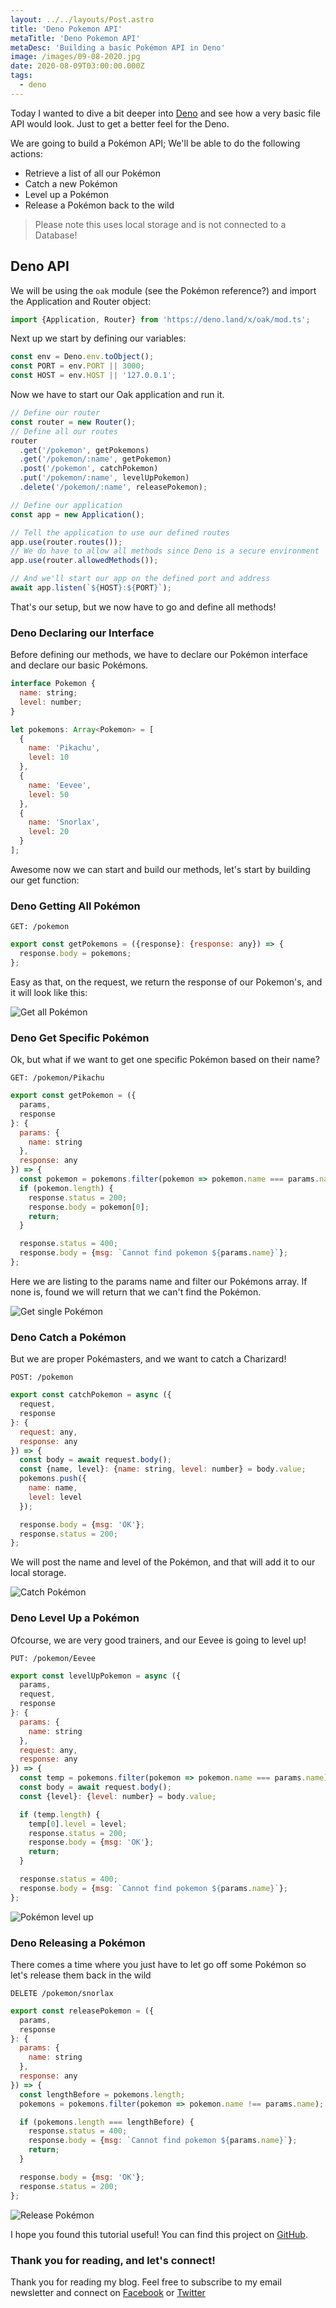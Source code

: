 ```yaml
---
layout: ../../layouts/Post.astro
title: 'Deno Pokemon API'
metaTitle: 'Deno Pokemon API'
metaDesc: 'Building a basic Pokémon API in Deno'
image: /images/09-08-2020.jpg
date: 2020-08-09T03:00:00.000Z
tags:
  - deno
---
```


Today I wanted to dive a bit deeper into [Deno](https://daily-dev-tips.com/posts/getting-started-with-deno/) and see how a very basic file API would look. Just to get a better feel for the Deno.

We are going to build a Pokémon API; We'll be able to do the following actions:

- Retrieve a list of all our Pokémon
- Catch a new Pokémon
- Level up a Pokémon
- Release a Pokémon back to the wild

> Please note this uses local storage and is not connected to a Database!

## Deno API

We will be using the `oak` module (see the Pokémon reference?) and import the Application and Router object:

```js
import {Application, Router} from 'https://deno.land/x/oak/mod.ts';
```

Next up we start by defining our variables:

```js
const env = Deno.env.toObject();
const PORT = env.PORT || 3000;
const HOST = env.HOST || '127.0.0.1';
```

Now we have to start our Oak application and run it.

```js
// Define our router
const router = new Router();
// Define all our routes
router
  .get('/pokemon', getPokemons)
  .get('/pokemon/:name', getPokemon)
  .post('/pokemon', catchPokemon)
  .put('/pokemon/:name', levelUpPokemon)
  .delete('/pokemon/:name', releasePokemon);

// Define our application
const app = new Application();

// Tell the application to use our defined routes
app.use(router.routes());
// We do have to allow all methods since Deno is a secure environment
app.use(router.allowedMethods());

// And we'll start our app on the defined port and address
await app.listen(`${HOST}:${PORT}`);
```

That's our setup, but we now have to go and define all methods!

### Deno Declaring our Interface

Before defining our methods, we have to declare our Pokémon interface and declare our basic Pokémons.

```js
interface Pokemon {
  name: string;
  level: number;
}

let pokemons: Array<Pokemon> = [
  {
    name: 'Pikachu',
    level: 10
  },
  {
    name: 'Eevee',
    level: 50
  },
  {
    name: 'Snorlax',
    level: 20
  }
];
```

Awesome now we can start and build our methods, let's start by building our get function:

### Deno Getting All Pokémon

`GET: /pokemon`

```js
export const getPokemons = ({response}: {response: any}) => {
  response.body = pokemons;
};
```

Easy as that, on the request, we return the response of our Pokemon's, and it will look like this:

![Get all Pokémon](https://dev-to-uploads.s3.amazonaws.com/i/nr9lmeffzv4f98owd8nl.png)

### Deno Get Specific Pokémon

Ok, but what if we want to get one specific Pokémon based on their name?

`GET: /pokemon/Pikachu`

```js
export const getPokemon = ({
  params,
  response
}: {
  params: {
    name: string
  },
  response: any
}) => {
  const pokemon = pokemons.filter(pokemon => pokemon.name === params.name);
  if (pokemon.length) {
    response.status = 200;
    response.body = pokemon[0];
    return;
  }

  response.status = 400;
  response.body = {msg: `Cannot find pokemon ${params.name}`};
};
```

Here we are listing to the params name and filter our Pokémons array. If none is, found we will return that we can't find the Pokémon.

![Get single Pokémon](https://dev-to-uploads.s3.amazonaws.com/i/gz7pafqgrwh7wnyawu5b.png)

### Deno Catch a Pokémon

But we are proper Pokémasters, and we want to catch a Charizard!

`POST: /pokemon`

```js
export const catchPokemon = async ({
  request,
  response
}: {
  request: any,
  response: any
}) => {
  const body = await request.body();
  const {name, level}: {name: string, level: number} = body.value;
  pokemons.push({
    name: name,
    level: level
  });

  response.body = {msg: 'OK'};
  response.status = 200;
};
```

We will post the name and level of the Pokémon, and that will add it to our local storage.

![Catch Pokémon](https://dev-to-uploads.s3.amazonaws.com/i/9icvm3zqn6bwjkkkfrmb.png)

### Deno Level Up a Pokémon

Ofcourse, we are very good trainers, and our Eevee is going to level up!

`PUT: /pokemon/Eevee`

```js
export const levelUpPokemon = async ({
  params,
  request,
  response
}: {
  params: {
    name: string
  },
  request: any,
  response: any
}) => {
  const temp = pokemons.filter(pokemon => pokemon.name === params.name);
  const body = await request.body();
  const {level}: {level: number} = body.value;

  if (temp.length) {
    temp[0].level = level;
    response.status = 200;
    response.body = {msg: 'OK'};
    return;
  }

  response.status = 400;
  response.body = {msg: `Cannot find pokemon ${params.name}`};
};
```

![Pokémon level up](https://dev-to-uploads.s3.amazonaws.com/i/6y348f1p2q7xnw9rkr1p.png)

### Deno Releasing a Pokémon

There comes a time where you just have to let go off some Pokémon so let's release them back in the wild

`DELETE /pokemon/snorlax`

```js
export const releasePokemon = ({
  params,
  response
}: {
  params: {
    name: string
  },
  response: any
}) => {
  const lengthBefore = pokemons.length;
  pokemons = pokemons.filter(pokemon => pokemon.name !== params.name);

  if (pokemons.length === lengthBefore) {
    response.status = 400;
    response.body = {msg: `Cannot find pokemon ${params.name}`};
    return;
  }

  response.body = {msg: 'OK'};
  response.status = 200;
};
```

![Release Pokémon](https://dev-to-uploads.s3.amazonaws.com/i/1ozudiotkb4uki41ro4d.png)

I hope you found this tutorial useful!
You can find this project on [GitHub](https://github.com/rebelchris/deno/tree/pokemon).

### Thank you for reading, and let's connect!

Thank you for reading my blog. Feel free to subscribe to my email newsletter and connect on [Facebook](https://www.facebook.com/DailyDevTipsBlog) or [Twitter](https://twitter.com/DailyDevTips1)
